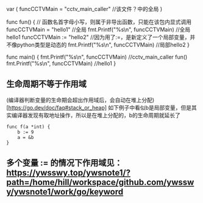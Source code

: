 var (
  funcCCTVMain = "cctv_main_caller" //该文件？中的全局
)

func fun() {  // 函数名首字母小写，则属于非导出函数，只能在该包内显式调用
  funcCCTVMain = "hello1" //全局
  fmt.Printf("%s\n", funcCCTVMain) //全局hello1
  funcCCTVMain := "hello2" //因为用了:=，是新定义了一个局部变量，并不像python类型是动态的
  fmt.Printf("%s\n", funcCCTVMain) //局部hello2
}


func main() {
  fmt.Printf("%s\n", funcCCTVMain) //cctv_main_caller
  fun()
  fmt.Printf("%s\n", funcCCTVMain) //hello1
}

## 生命周期不等于作用域
(编译器判断变量的生命期会超出作用域后，会自动在堆上分配)[https://go.dev/doc/faq#stack_or_heap]
如下例子中看似b是局部变量，但是其实编译器发现有取地址操作，所以是在堆上分配的，b的生命周期就延长了
```
func f(a *int) {
	b := 9
	a = &b
}
```

## 多个变量 := 的情况下作用域见：https://ywsswy.top/ywsnote1/?path=/home/hill/workspace/github.com/ywsswy/ywsnote1/work/go/keyword
